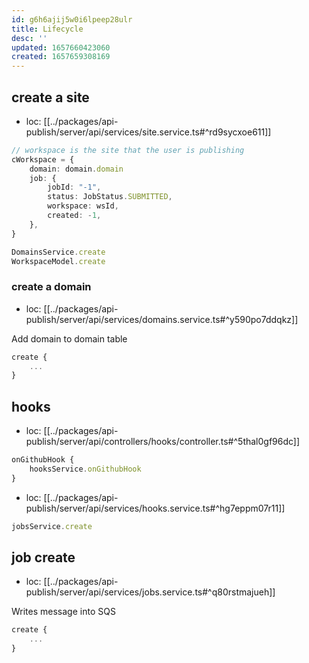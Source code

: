 ```yaml
---
id: g6h6ajij5w0i6lpeep28ulr
title: Lifecycle
desc: ''
updated: 1657660423060
created: 1657659308169
---
```


## create a site
- loc: [[../packages/api-publish/server/api/services/site.service.ts#^rd9sycxoe611]]

```ts
// workspace is the site that the user is publishing
cWorkspace = { 
    domain: domain.domain
    job: {
        jobId: "-1",
        status: JobStatus.SUBMITTED,
        workspace: wsId,
        created: -1,
    },
}

DomainsService.create
WorkspaceModel.create
```

### create a domain
- loc: [[../packages/api-publish/server/api/services/domains.service.ts#^y590po7ddqkz]]

Add domain to domain table

```ts
create {
    ...
}
```


## hooks
- loc: [[../packages/api-publish/server/api/controllers/hooks/controller.ts#^5thal0gf96dc]]
```ts
onGithubHook { 
    hooksService.onGithubHook
}
```

- loc: [[../packages/api-publish/server/api/services/hooks.service.ts#^hg7eppm07r11]]
```ts
jobsService.create

```

## job create
- loc: [[../packages/api-publish/server/api/services/jobs.service.ts#^q80rstmajueh]]

Writes message into SQS

```ts
create { 
    ...
}
```